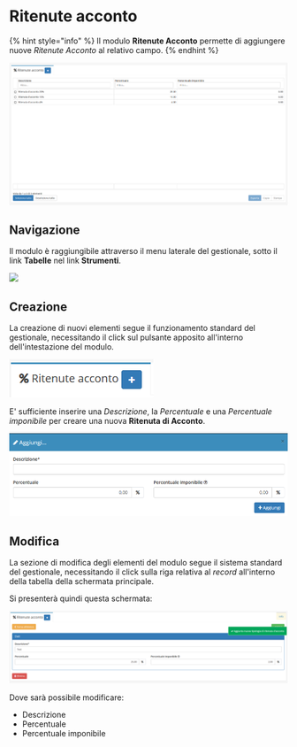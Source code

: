 # Ritenute acconto

{% hint style="info" %}
Il modulo **Ritenute Acconto** permette di aggiungere nuove _Ritenute Acconto_ al relativo campo.
{% endhint %}

![Screenshot interfaccia ritenute acconto](../../../.gitbook/assets/RitenuteAcconto.PNG)

## Navigazione

Il modulo è raggiungibile attraverso il menu laterale del gestionale, sotto il link **Tabelle** nel link **Strumenti**.

![](https://firebasestorage.googleapis.com/v0/b/gitbook-x-prod.appspot.com/o/spaces%2F-LZJeLg23eVDvrCv74U7-887967055%2Fuploads%2FHk2IU2hCblRs3Q3TIDF3%2Ffile.png?alt=media)

## Creazione

La creazione di nuovi elementi segue il funzionamento standard del gestionale, necessitando il click sul pulsante apposito all'interno dell'intestazione del modulo.

![Screenshot creazione ritenute acconto](../../../.gitbook/assets/AggiuntaRitenuteAcconto.PNG)

E' sufficiente inserire una _Descrizione_, la _Percentuale_ e una _Percentuale imponibile_ per creare una nuova **Ritenuta di Acconto**.

![Screenshot creazione ritenute acconto](../../../.gitbook/assets/AggiungereRitenuteAcconto.PNG)

## Modifica

La sezione di modifica degli elementi del modulo segue il sistema standard del gestionale, necessitando il click sulla riga relativa al _record_ all'interno della tabella della schermata principale.

Si presenterà quindi questa schermata:

![Screenshot modifica dati ritenute acconto](../../../.gitbook/assets/ModificaRitenuteAcconto.PNG)

Dove sarà possibile modificare:

* Descrizione
* Percentuale
* Percentuale imponibile
